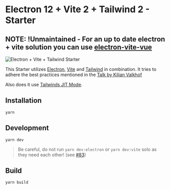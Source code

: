 # Electron 12 + Vite 2 + Tailwind 2 - Starter

## NOTE: !Unmaintained - For an up to date electron + vite solution you can use [electron-vite-vue](https://github.com/electron-vite/electron-vite-vue)

![Electron + Vite + Tailwind Starter](screenshot.png)

This Starter utilizes [Electron](https://electronjs.org/), [Vite](https://github.com/vitejs/vite) and [Tailwind](https://tailwindcss.com/) in combination. It tries to adhere the best practices mentioned in the [Talk by Kilian Valkhof](https://www.youtube.com/watch?v=fw4PmPaghyU)

Also does it use [Tailwinds JIT Mode](https://tailwindcss.com/docs/just-in-time-mode).

## Installation

`yarn`

## Development

`yarn dev`

> Be careful, do not run `yarn dev:electron` or `yarn dev:vite` solo as they need each other! (see [#83](https://github.com/appinteractive/electron-vite-tailwind-starter/issues/91#issuecomment-896743263))

## Build

`yarn build`
